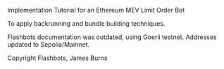 Implementation Tutorial for an Ethereum MEV Limit Order Bot

To apply backrunning and bundle building techniques.

Flashbots documentation was outdated, using Goerli testnet. Addresses updated to Sepolia/Mainnet.

Copyright Flashbots, James Burns
